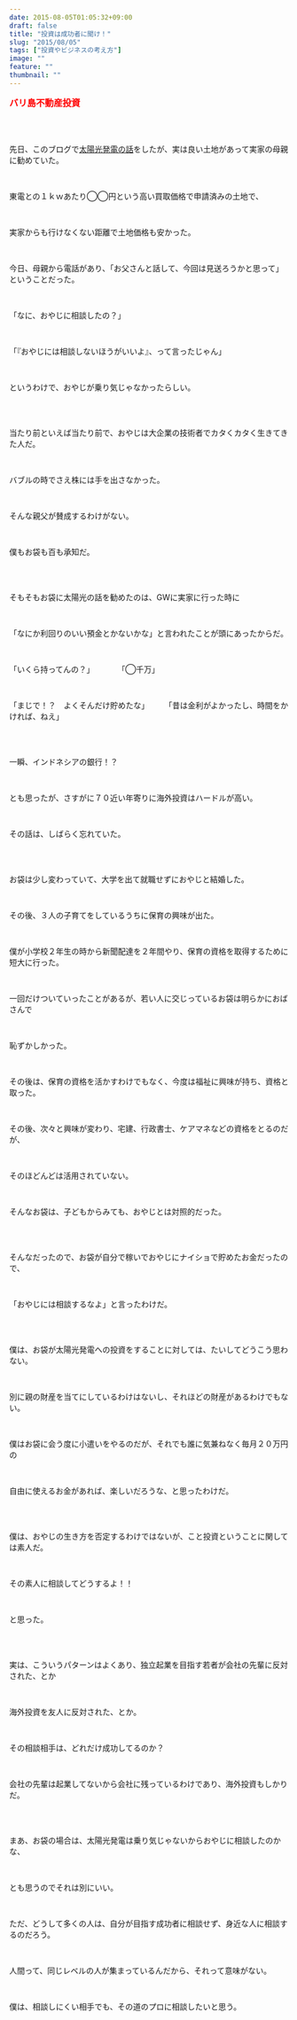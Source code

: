 ```yaml
---
date: 2015-08-05T01:05:32+09:00
draft: false
title: "投資は成功者に聞け！"
slug: "2015/08/05"
tags: ["投資やビジネスの考え方"]
image: ""
feature: ""
thumbnail: ""
---
```

<p><font color="#ff0000" size="3"><strong>バリ島不動産投資</strong></font>　　</p><br/><br/><p>先日、このブログで<a href="entry-12056270437.html" target="_blank">太陽光発電の話</a>をしたが、実は良い土地があって実家の母親に勧めていた。</p><br/><p>東電との１ｋｗあたり◯◯円という高い買取価格で申請済みの土地で、</p><br/><p>実家からも行けなくない距離で土地価格も安かった。</p><br/><p>今日、母親から電話があり、「お父さんと話して、今回は見送ろうかと思って」ということだった。</p><br/><p>「なに、おやじに相談したの？」</p><br/><p>「『おやじには相談しないほうがいいよ』、って言ったじゃん」</p><br/><p>というわけで、おやじが乗り気じゃなかったらしい。</p><br/><br/><p>当たり前といえば当たり前で、おやじは大企業の技術者でカタくカタく生きてきた人だ。</p><br/><p>バブルの時でさえ株には手を出さなかった。</p><br/><p>そんな親父が賛成するわけがない。</p><br/><p>僕もお袋も百も承知だ。</p><br/><br/><p>そもそもお袋に太陽光の話を勧めたのは、GWに実家に行った時に</p><br/><p>「なにか利回りのいい預金とかないかな」と言われたことが頭にあったからだ。</p><br/><p>「いくら持ってんの？」　　　　「◯千万」</p><br/><p>「まじで！？　よくそんだけ貯めたな」　　　「昔は金利がよかったし、時間をかければ、ねえ」</p><br/><br/><p>一瞬、インドネシアの銀行！？　</p><br/><p>とも思ったが、さすがに７０近い年寄りに海外投資はハードルが高い。</p><br/><p>その話は、しばらく忘れていた。</p><br/><br/><p>お袋は少し変わっていて、大学を出て就職せずにおやじと結婚した。</p><br/><p>その後、３人の子育てをしているうちに保育の興味が出た。</p><br/><p>僕が小学校２年生の時から新聞配達を２年間やり、保育の資格を取得するために短大に行った。</p><br/><p>一回だけついていったことがあるが、若い人に交じっているお袋は明らかにおばさんで</p><br/><p>恥ずかしかった。</p><br/><p>その後は、保育の資格を活かすわけでもなく、今度は福祉に興味が持ち、資格と取った。</p><br/><p>その後、次々と興味が変わり、宅建、行政書士、ケアマネなどの資格をとるのだが、</p><br/><p>そのほどんどは活用されていない。</p><br/><p>そんなお袋は、子どもからみても、おやじとは対照的だった。</p><br/><br/><p>そんなだったので、お袋が自分で稼いでおやじにナイショで貯めたお金だったので、</p><br/><p>「おやじには相談するなよ」と言ったわけだ。</p><br/><br/><p>僕は、お袋が太陽光発電への投資をすることに対しては、たいしてどうこう思わない。</p><br/><p>別に親の財産を当てにしているわけはないし、それほどの財産があるわけでもない。</p><br/><p>僕はお袋に会う度に小遣いをやるのだが、それでも誰に気兼ねなく毎月２０万円の</p><br/><p>自由に使えるお金があれば、楽しいだろうな、と思ったわけだ。</p><br/><br/><p>僕は、おやじの生き方を否定するわけではないが、こと投資ということに関しては素人だ。</p><br/><p>その素人に相談してどうするよ！！</p><br/><p>と思った。</p><br/><br/><p>実は、こういうパターンはよくあり、独立起業を目指す若者が会社の先輩に反対された、とか</p><br/><p>海外投資を友人に反対された、とか。</p><br/><p>その相談相手は、どれだけ成功してるのか？</p><br/><p>会社の先輩は起業してないから会社に残っているわけであり、海外投資もしかりだ。</p><br/><br/><p>まあ、お袋の場合は、太陽光発電は乗り気じゃないからおやじに相談したのかな、</p><br/><p>とも思うのでそれは別にいい。</p><br/><p>ただ、どうして多くの人は、自分が目指す成功者に相談せず、身近な人に相談するのだろう。</p><br/><p>人間って、同じレベルの人が集まっているんだから、それって意味がない。</p><br/><p>僕は、相談しにくい相手でも、その道のプロに相談したいと思う。</p><br/><br/><br/><br/><br/>


